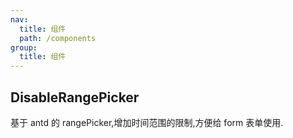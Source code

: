 ```yaml
---
nav:
  title: 组件
  path: /components
group:
  title: 组件
---
```


## DisableRangePicker

基于 antd 的 rangePicker,增加时间范围的限制,方便给 form 表单使用.

<code src="./demo.jsx"></code>
